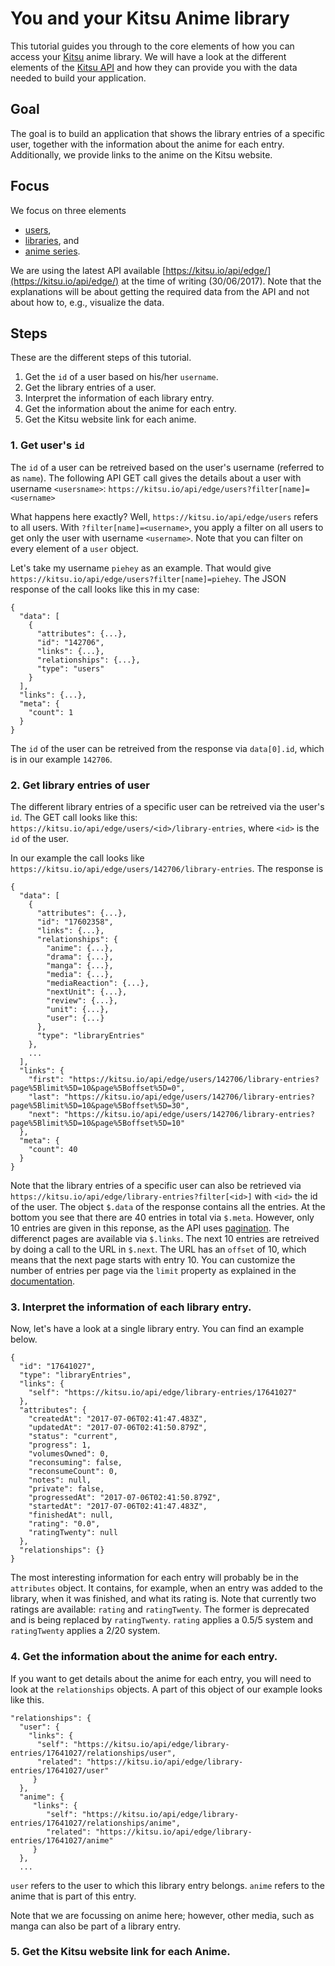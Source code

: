 # You and your Kitsu Anime library

This tutorial guides you through to the core elements of how you can access your [Kitsu](https://kitsu.io) anime library.
We will have a look at the different elements of the [Kitsu API](http://docs.kitsu.apiary.io) and how they can provide you with the data needed to build your application.

## Goal

The goal is to build an application that shows the library entries of a specific user, together with the information about the anime for each entry. Additionally, we provide links to the anime on the Kitsu website.

## Focus

We focus on three elements
- [users](http://docs.kitsu.apiary.io/#reference/users),
- [libraries](http://docs.kitsu.apiary.io/#reference/user-libraries), and
- [anime series](http://docs.kitsu.apiary.io/#reference/media/anime).

We are using the latest API available [https://kitsu.io/api/edge/](https://kitsu.io/api/edge/) at the time of writing (30/06/2017).
Note that the explanations will be about getting the required data from the API and not about how to, e.g., visualize the data.

## Steps

These are the different steps of this tutorial.

1. Get the `id` of a user based on his/her `username`.
2. Get the library entries of a user.
3. Interpret the information of each library entry.
4. Get the information about the anime for each entry.
5. Get the Kitsu website link for each anime.

### 1. Get user's `id`

The `id` of a user can be retreived based on the user's username (referred to as `name`).
The following API GET call gives the details about a user with username `<usersname>`:
`https://kitsu.io/api/edge/users?filter[name]=<username>`

What happens here exactly? Well, `https://kitsu.io/api/edge/users` refers to all users.
With `?filter[name]=<username>`, you apply a filter on all users to get only the user with username `<username>`.
Note that you can filter on every element of a `user` object.

Let's take my username `piehey` as an example.
That would give `https://kitsu.io/api/edge/users?filter[name]=piehey`.
The JSON response of the call looks like this in my case:

```
{
  "data": [
    {
      "attributes": {...}, 
      "id": "142706", 
      "links": {...}, 
      "relationships": {...}, 
      "type": "users"
    }
  ], 
  "links": {...}, 
  "meta": {
    "count": 1
  }
}
```
The `id` of the user can be retreived from the response via `data[0].id`, which is in our example `142706`.

### 2. Get library entries of user

The different library entries of a specific user can be retreived via the user's `id`. The GET call looks like this: `https://kitsu.io/api/edge/users/<id>/library-entries`, where `<id>` is the `id` of the user.

In our example the call looks like `https://kitsu.io/api/edge/users/142706/library-entries`.
The response is
```
{
  "data": [
    {
      "attributes": {...}, 
      "id": "17602358", 
      "links": {...}, 
      "relationships": {
        "anime": {...}, 
        "drama": {...}, 
        "manga": {...}, 
        "media": {...}, 
        "mediaReaction": {...}, 
        "nextUnit": {...}, 
        "review": {...}, 
        "unit": {...}, 
        "user": {...}
      }, 
      "type": "libraryEntries"
    }, 
    ...
  ], 
  "links": {
    "first": "https://kitsu.io/api/edge/users/142706/library-entries?page%5Blimit%5D=10&page%5Boffset%5D=0", 
    "last": "https://kitsu.io/api/edge/users/142706/library-entries?page%5Blimit%5D=10&page%5Boffset%5D=30", 
    "next": "https://kitsu.io/api/edge/users/142706/library-entries?page%5Blimit%5D=10&page%5Boffset%5D=10"
  }, 
  "meta": {
    "count": 40
  }
}

```
Note that the library entries of a specific user can also be retrieved via `https://kitsu.io/api/edge/library-entries?filter[<id>]` with `<id>` the id of the user.
The object `$.data` of the response contains all the entries.
At the bottom you see that there are 40 entries in total via `$.meta`.
However, only 10 entries are given in this reponse, as the API uses [pagination](http://docs.kitsu.apiary.io/#introduction/json-api/pagination).
The differenct pages are available via `$.links`.
The next 10 entries are retreived by doing a call to the URL in `$.next`.
The URL has an `offset` of 10, which means that the next page starts with entry 10.
You can customize the number of entries per page via the `limit` property as explained in the [documentation](http://docs.kitsu.apiary.io/#introduction/json-api/pagination).

### 3. Interpret the information of each library entry.
Now, let's have a look at a single library entry.
You can find an example below.
```
{
  "id": "17641027",
  "type": "libraryEntries",
  "links": {
    "self": "https://kitsu.io/api/edge/library-entries/17641027"
  },
  "attributes": {
    "createdAt": "2017-07-06T02:41:47.483Z",
    "updatedAt": "2017-07-06T02:41:50.879Z",
    "status": "current",
    "progress": 1,
    "volumesOwned": 0,
    "reconsuming": false,
    "reconsumeCount": 0,
    "notes": null,
    "private": false,
    "progressedAt": "2017-07-06T02:41:50.879Z",
    "startedAt": "2017-07-06T02:41:47.483Z",
    "finishedAt": null,
    "rating": "0.0",
    "ratingTwenty": null
  },
  "relationships": {}
}
```

The most interesting information for each entry will probably be in the `attributes` object.
It contains, for example, when an entry was added to the library, when it was finished, and what its rating is.
Note that currently two ratings are available: `rating` and `ratingTwenty`.
The former is deprecated and is being replaced by `ratingTwenty`.
`rating` applies a 0.5/5 system and `ratingTwenty` applies a 2/20 system.

### 4. Get the information about the anime for each entry.
If you want to get details about the anime for each entry, you will need to look at the `relationships` objects.
A part of this object of our example looks like this.
```
"relationships": {
  "user": {
    "links": {
      "self": "https://kitsu.io/api/edge/library-entries/17641027/relationships/user",
      "related": "https://kitsu.io/api/edge/library-entries/17641027/user"
     }
  },
  "anime": {
     "links": {
        "self": "https://kitsu.io/api/edge/library-entries/17641027/relationships/anime",
        "related": "https://kitsu.io/api/edge/library-entries/17641027/anime"
     }
  },
  ...
```
`user` refers to the user to which this library entry belongs.
`anime` refers to the anime that is part of this entry.

Note that we are focussing on anime here; however, other media, such as manga can also be part of a library entry.

### 5. Get the Kitsu website link for each Anime.
